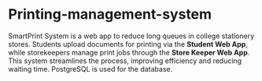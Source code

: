 # Printing-management-system
SmartPrint System is a web app to reduce long queues in college stationery stores. Students upload documents for printing via the **Student Web App**, while storekeepers manage print jobs through the **Store Keeper Web App**. This system streamlines the process, improving efficiency and reducing waiting time. PostgreSQL is used for the database.
